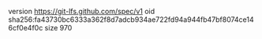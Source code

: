 version https://git-lfs.github.com/spec/v1
oid sha256:fa43730bc6333a362f8d7adcb934ae722fd94a944fb47bf8074ce146cf0e4f0c
size 970
